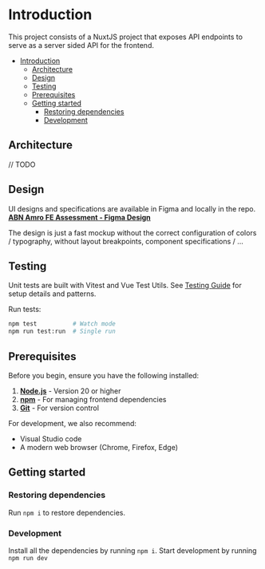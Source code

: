 # Introduction

This project consists of a NuxtJS project that exposes API endpoints to serve as a server sided API for the frontend.

- [Introduction](#introduction)
  - [Architecture](#architecture)
  - [Design](#design)
  - [Testing](#testing)
  - [Prerequisites](#prerequisites)
  - [Getting started](#getting-started)
    - [Restoring dependencies](#restoring-dependencies)
    - [Development](#development)

## Architecture

// TODO

## Design

UI designs and specifications are available in Figma and locally in the repo.
**[ABN Amro FE Assessment - Figma Design](https://www.figma.com/design/9dXS5EyhEiaUBQzBcDuzcc/ABN-Amro-FE-Assessment?node-id=0-1&t=bwAuYkjpKPIY1mj6-1)**

The design is just a fast mockup without the correct configuration of colors / typography, without layout breakpoints, component specifications / ...

## Testing

Unit tests are built with Vitest and Vue Test Utils. See [Testing Guide](./docs/testing.md) for setup details and patterns.

Run tests:

```bash
npm test          # Watch mode
npm run test:run  # Single run
```

## Prerequisites

Before you begin, ensure you have the following installed:

1. **[Node.js](https://nodejs.org/en/download)** - Version 20 or higher
2. **[npm](https://www.npmjs.com/)** - For managing frontend dependencies
3. **[Git](https://git-scm.com/downloads)** - For version control

For development, we also recommend:

- Visual Studio code
- A modern web browser (Chrome, Firefox, Edge)

## Getting started

### Restoring dependencies

Run `npm i` to restore dependencies.

### Development

Install all the dependencies by running `npm i`.
Start development by running `npm run dev`
